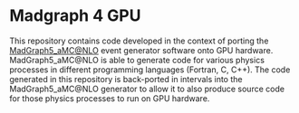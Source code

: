 # Madgraph 4 GPU

This repository contains code developed in the context of porting the [MadGraph5_aMC@NLO](https://cp3.irmp.ucl.ac.be/projects/madgraph/) event generator software onto GPU hardware. MadGraph5_aMC@NLO is able to generate code for various physics processes in different programming languages (Fortran, C, C++). The code generated in this repository is back-ported in intervals into the MadGraph5_aMC@NLO generator to allow it to also produce source code for those physics processes to run on GPU hardware. 
